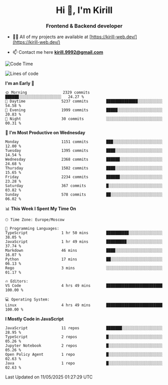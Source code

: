 <h1 align="center">Hi 👋, I'm Kirill</h1>
<h3 align="center">Frontend & Backend developer</h3>

- 👨‍💻 All of my projects are available at [https://kirill-web.dev/](https://kirill-web.dev/)

- 📫 Contact me here **kirill.9992@gmail.com**











<!--START_SECTION:waka-->
![Code Time](http://img.shields.io/badge/Code%20Time-2%2C240%20hrs%2049%20mins-blue)

![Lines of code](https://img.shields.io/badge/From%20Hello%20World%20I%27ve%20Written-5.6%20million%20lines%20of%20code-blue)

**I'm an Early 🐤** 

```text
🌞 Morning                2329 commits        ██████░░░░░░░░░░░░░░░░░░░   24.27 % 
🌆 Daytime                5237 commits        ██████████████░░░░░░░░░░░   54.58 % 
🌃 Evening                1999 commits        █████░░░░░░░░░░░░░░░░░░░░   20.83 % 
🌙 Night                  30 commits          ░░░░░░░░░░░░░░░░░░░░░░░░░   00.31 % 
```
📅 **I'm Most Productive on Wednesday** 

```text
Monday                   1151 commits        ███░░░░░░░░░░░░░░░░░░░░░░   12.00 % 
Tuesday                  1395 commits        ████░░░░░░░░░░░░░░░░░░░░░   14.54 % 
Wednesday                2368 commits        ██████░░░░░░░░░░░░░░░░░░░   24.68 % 
Thursday                 1502 commits        ████░░░░░░░░░░░░░░░░░░░░░   15.65 % 
Friday                   2234 commits        ██████░░░░░░░░░░░░░░░░░░░   23.28 % 
Saturday                 367 commits         █░░░░░░░░░░░░░░░░░░░░░░░░   03.82 % 
Sunday                   578 commits         ██░░░░░░░░░░░░░░░░░░░░░░░   06.02 % 
```


📊 **This Week I Spent My Time On** 

```text
🕑︎ Time Zone: Europe/Moscow

💬 Programming Languages: 
TypeScript               1 hr 50 mins        ██████████░░░░░░░░░░░░░░░   38.05 % 
JavaScript               1 hr 49 mins        █████████░░░░░░░░░░░░░░░░   37.74 % 
Markdown                 46 mins             ████░░░░░░░░░░░░░░░░░░░░░   16.07 % 
Python                   17 mins             ██░░░░░░░░░░░░░░░░░░░░░░░   06.13 % 
Rego                     3 mins              ░░░░░░░░░░░░░░░░░░░░░░░░░   01.17 % 

🔥 Editors: 
VS Code                  4 hrs 49 mins       █████████████████████████   100.00 % 

💻 Operating System: 
Linux                    4 hrs 49 mins       █████████████████████████   100.00 % 
```

**I Mostly Code in JavaScript** 

```text
JavaScript               11 repos            ███████░░░░░░░░░░░░░░░░░░   28.95 % 
TypeScript               2 repos             █░░░░░░░░░░░░░░░░░░░░░░░░   05.26 % 
Jupyter Notebook         2 repos             █░░░░░░░░░░░░░░░░░░░░░░░░   05.26 % 
Open Policy Agent        1 repo              █░░░░░░░░░░░░░░░░░░░░░░░░   02.63 % 
Java                     1 repo              █░░░░░░░░░░░░░░░░░░░░░░░░   02.63 % 
```




 Last Updated on 11/05/2025 01:27:29 UTC
<!--END_SECTION:waka-->
